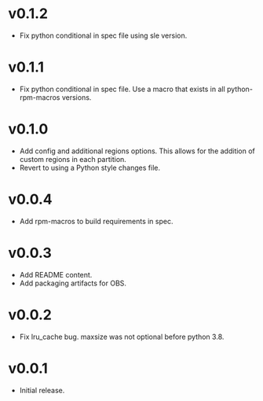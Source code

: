v0.1.2
======

- Fix python conditional in spec file using sle version.

v0.1.1
======

- Fix python conditional in spec file. Use a macro that exists in all
  python-rpm-macros versions.

v0.1.0
======

- Add config and additional regions options. This allows for the addition
  of custom regions in each partition.
- Revert to using a Python style changes file.

v0.0.4
======
  
- Add rpm-macros to build requirements in spec.

v0.0.3
======

- Add README content.
- Add packaging artifacts for OBS.

v0.0.2
======

- Fix lru_cache bug. maxsize was not optional before python 3.8.

v0.0.1
======

- Initial release.
